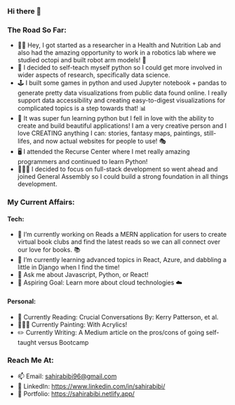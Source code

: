 ### Hi there 👋

### The Road So Far: 
  - 👋🏼 Hey, I got started as a researcher in a Health and Nutrition Lab and also had the amazing opportunity to work in a robotics lab where we studied octopi and built robot arm models! 🐙
  - 🐍 I decided to self-teach myself python so I could get more involved in wider aspects of research, specifically data science. 
  - 🕹 I built some games in python and used Jupyter notebook + pandas to generate pretty data visualizations from public data found online. I really support data accessibility and creating easy-to-digest visualizations for complicated topics is a step towards that!  📊
  - 🎨 It was super fun learning python but I fell in love with the ability to create and build beautiful applications! I am a very creative person and I love CREATING anything I can: stories, fantasy maps, paintings, still-lifes, and now actual websites for people to use! 🎭  
  - 🖥 I attended the Recurse Center where I met really amazing programmers and continued to learn Python!
  - 👩🏻‍💻 I decided to focus on full-stack development so went ahead and joined General Assembly so I could build a strong foundation in all things development. 

### My Current Affairs:
#### Tech:
  - 🔭 I’m currently working on Reads a MERN application for users to create virtual book clubs and find the latest reads so we can all connect over our love for books. 📚
  - 🌱 I’m currently learning advanced topics in React, Azure, and dabbling a little in Django when I find the time! 
  - 💬 Ask me about Javascript, Python, or React!
  - 🎯 Aspiring Goal: Learn more about cloud technologies ☁️ 
  
#### Personal: 
  - 📖 Currently Reading: Crucial Conversations By: Kerry Patterson, et al.
  - 👩🏽‍🎨 Currently Painting: With Acrylics!
  - ✏️ Currently Writing: A Medium article on the pros/cons of going self-taught versus Bootcamp 

### Reach Me At: 
  - 📫 Email: sahirabibi96@gmail.com 
  - 📄 LinkedIn: https://www.linkedin.com/in/sahirabibi/
  - 📁 Portfolio: https://sahirabibi.netlify.app/
 
 


